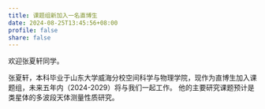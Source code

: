 ```yaml
---
title: 课题组新加入一名直博生
date: 2024-08-25T13:45:56+08:00
profile: false
share: false
---
```


欢迎张夏轩同学。

<!--more-->

张夏轩，本科毕业于山东大学威海分校空间科学与物理学院，现作为直博生加入课题组，未来五年内（2024-2029）将与我们一起工作。
他的主要研究课题预计是类星体的多波段天体测量性质研究。
